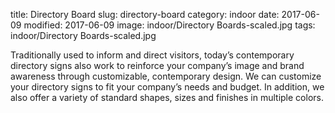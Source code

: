 title: Directory Board
slug: directory-board
category: indoor
date: 2017-06-09
modified: 2017-06-09
image: indoor/Directory Boards-scaled.jpg
tags: indoor/Directory Boards-scaled.jpg

Traditionally used to inform and direct visitors, today’s contemporary directory signs also work to reinforce your company’s image and brand awareness through customizable, contemporary design. We can customize your directory signs to fit your company’s needs and budget. In addition, we also offer a variety of standard shapes, sizes and finishes in multiple colors.
